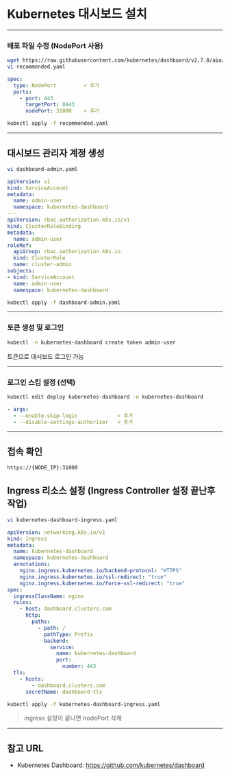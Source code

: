 # Kubernetes 대시보드 설치

---

### 배포 파일 수정 (NodePort 사용)

```bash
wget https://raw.githubusercontent.com/kubernetes/dashboard/v2.7.0/aio/deploy/recommended.yaml
vi recommended.yaml
```

```yaml
spec:
  type: NodePort         < 추가
  ports:
    - port: 443
      targetPort: 8443
      nodePort: 31000    < 추가
```

```bash
kubectl apply -f recommended.yaml
```

---

## 대시보드 관리자 계정 생성

```bash
vi dashboard-admin.yaml
```

```yaml
apiVersion: v1
kind: ServiceAccount
metadata:
  name: admin-user
  namespace: kubernetes-dashboard
---
apiVersion: rbac.authorization.k8s.io/v1
kind: ClusterRoleBinding
metadata:
  name: admin-user
roleRef:
  apiGroup: rbac.authorization.k8s.io
  kind: ClusterRole
  name: cluster-admin
subjects:
- kind: ServiceAccount
  name: admin-user
  namespace: kubernetes-dashboard
```

```bash
kubectl apply -f dashboard-admin.yaml
```

---

### 토큰 생성 및 로그인

```bash
kubectl -n kubernetes-dashboard create token admin-user
```

토큰으로 대시보드 로그인 가능

---

### 로그인 스킵 설정 (선택)

```bash
kubectl edit deploy kubernetes-dashboard -n kubernetes-dashboard
```

```yaml
- args:
  - --enable-skip-login             < 추가
  - --disable-settings-authorizer   < 추가
```

---

## 접속 확인

```bash
https://{NODE_IP}:31000
```

## Ingress 리소스 설정 (Ingress Controller 설정 끝난후 작업)

```bash
vi kubernetes-dashboard-ingress.yaml
```

```yaml
apiVersion: networking.k8s.io/v1
kind: Ingress
metadata:
  name: kubernetes-dashboard
  namespace: kubernetes-dashboard
  annotations:
    nginx.ingress.kubernetes.io/backend-protocol: "HTTPS"
    nginx.ingress.kubernetes.io/ssl-redirect: "true"
    nginx.ingress.kubernetes.io/force-ssl-redirect: "true"
spec:
  ingressClassName: nginx
  rules:
    - host: dashboard.clusters.com
      http:
        paths:
          - path: /
            pathType: Prefix
            backend:
              service:
                name: kubernetes-dashboard
                port:
                  number: 443
  tls:
    - hosts:
        - dashboard.clusters.com
      secretName: dashboard-tls
```

```bash
kubectl apply -f kubernetes-dashboard-ingress.yaml
```
> ingress 설정이 끝나면 nodePort 삭제

---

## 참고 URL

 - Kubernetes Dashboard: https://github.com/kubernetes/dashboard
